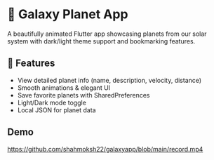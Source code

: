 # 🌌 Galaxy Planet App

A beautifully animated Flutter app showcasing planets from our solar system with dark/light theme support and bookmarking features.

## 🚀 Features
- View detailed planet info (name, description, velocity, distance)
- Smooth animations & elegant UI
- Save favorite planets with SharedPreferences
- Light/Dark mode toggle
- Local JSON for planet data

## Demo
https://github.com/shahmoksh22/galaxyapp/blob/main/record.mp4
